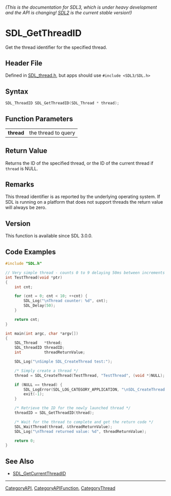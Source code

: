 ###### (This is the documentation for SDL3, which is under heavy development and the API is changing! [SDL2](https://wiki.libsdl.org/SDL2/) is the current stable version!)
# SDL_GetThreadID

Get the thread identifier for the specified thread.

## Header File

Defined in [SDL_thread.h](https://github.com/libsdl-org/SDL/blob/main/include/SDL3/SDL_thread.h), but apps should use `#include <SDL3/SDL.h>`

## Syntax

```c
SDL_ThreadID SDL_GetThreadID(SDL_Thread * thread);

```

## Function Parameters

|                |                     |
| -------------- | ------------------- |
| **thread**     | the thread to query |

## Return Value

Returns the ID of the specified thread, or the ID of the current thread if
`thread` is NULL.

## Remarks

This thread identifier is as reported by the underlying operating system.
If SDL is running on a platform that does not support threads the return
value will always be zero.

## Version

This function is available since SDL 3.0.0.

## Code Examples

```c
#include "SDL.h"

// Very simple thread - counts 0 to 9 delaying 50ms between increments
int TestThread(void *ptr)
{
    int cnt;

    for (cnt = 0; cnt < 10; ++cnt) {
        SDL_Log("\nThread counter: %d", cnt);
        SDL_Delay(50);
    }

    return cnt;
}

int main(int argc, char *argv[])
{
    SDL_Thread   *thread;
    SDL_threadID threadID;
    int          threadReturnValue;

    SDL_Log("\nSimple SDL_CreateThread test:");

    /* Simply create a thread */
    thread = SDL_CreateThread(TestThread, "TestThread", (void *)NULL);

    if (NULL == thread) {
        SDL_LogError(SDL_LOG_CATEGORY_APPLICATION, "\nSDL_CreateThread failed: %s\n", SDL_GetError());
        exit(-1);
    }

    /* Retrieve the ID for the newly launched thread */
    threadID = SDL_GetThreadID(thread);

    /* Wait for the thread to complete and get the return code */
    SDL_WaitThread(thread, &threadReturnValue);
    SDL_Log("\nThread returned value: %d", threadReturnValue);

    return 0;
}
```

## See Also

* [SDL_GetCurrentThreadID](SDL_GetCurrentThreadID)

----
[CategoryAPI](CategoryAPI), [CategoryAPIFunction](CategoryAPIFunction), [CategoryThread](CategoryThread)



